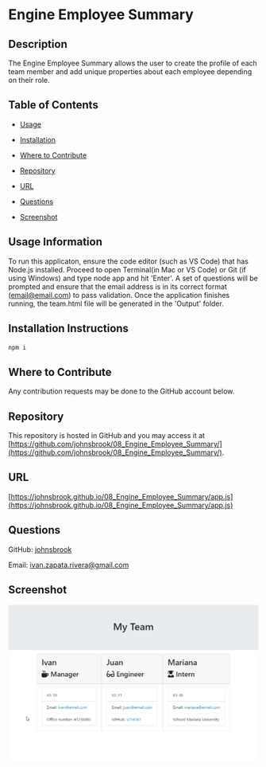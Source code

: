 
# Engine Employee Summary


## Description 
 
The Engine Employee Summary allows the user to create the profile of each team member and add unique properties about each employee depending on their role.  


## Table of Contents 


* [Usage](#usage-information) 

* [Installation](#installation-instructions) 

* [Where to Contribute](#where-to-contribute) 

* [Repository](#repository) 

* [URL](#url) 

* [Questions](#questions) 

* [Screenshot](#screenshot) 


## Usage Information 
 
To run this applicaton, ensure the code editor (such as VS Code) that has Node.js installed. Proceed to open Terminal(in Mac or VS Code) or Git (if using Windows) and type node app and hit 'Enter'. A set of questions will be prompted and ensure that the email address is in its correct format (email@email.com) to pass validation. Once the application finishes running, the team.html file will be generated in the 'Output' folder.  


## Installation Instructions 
 
    npm i 

    
## Where to Contribute 
 
Any contribution requests may be done to the GitHub account below. 


## Repository 
 
This repository is hosted in GitHub and you may access it at [https://github.com/johnsbrook/08_Engine_Employee_Summary/](https://github.com/johnsbrook/08_Engine_Employee_Summary/). 


## URL 
 
[https://johnsbrook.github.io/08_Engine_Employee_Summary/app.js](https://johnsbrook.github.io/08_Engine_Employee_Summary/app.js) 


## Questions 
 
GitHub: [johnsbrook](https://github.com/johnsbrook) 
 
Email: [ivan.zapata.rivera@gmail.com](mailto:ivan.zapata.rivera@gmail.com)

## Screenshot 
 
![Getting Started](images/screenshot.png) 
 
